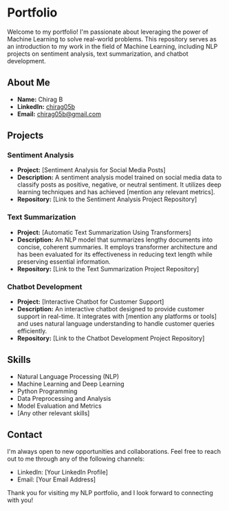 # Portfolio

Welcome to my portfolio! I'm passionate about leveraging the power of Machine Learning to solve real-world problems. This repository serves as an introduction to my work in the field of Machine Learning, including NLP projects on sentiment analysis, text summarization, and chatbot development.

## About Me

- **Name:** Chirag B
- **LinkedIn:** [chirag05b](https://www.linkedin.com/in/chirag05b/)
- **Email:** chirag05b@gmail.com

## Projects

### Sentiment Analysis

- **Project:** [Sentiment Analysis for Social Media Posts]
- **Description:** A sentiment analysis model trained on social media data to classify posts as positive, negative, or neutral sentiment. It utilizes deep learning techniques and has achieved [mention any relevant metrics].
- **Repository:** [Link to the Sentiment Analysis Project Repository]

### Text Summarization

- **Project:** [Automatic Text Summarization Using Transformers]
- **Description:** An NLP model that summarizes lengthy documents into concise, coherent summaries. It employs transformer architecture and has been evaluated for its effectiveness in reducing text length while preserving essential information.
- **Repository:** [Link to the Text Summarization Project Repository]

### Chatbot Development

- **Project:** [Interactive Chatbot for Customer Support]
- **Description:** An interactive chatbot designed to provide customer support in real-time. It integrates with [mention any platforms or tools] and uses natural language understanding to handle customer queries efficiently.
- **Repository:** [Link to the Chatbot Development Project Repository]

## Skills

- Natural Language Processing (NLP)
- Machine Learning and Deep Learning
- Python Programming
- Data Preprocessing and Analysis
- Model Evaluation and Metrics
- [Any other relevant skills]

## Contact

I'm always open to new opportunities and collaborations. Feel free to reach out to me through any of the following channels:

- LinkedIn: [Your LinkedIn Profile]
- Email: [Your Email Address]

Thank you for visiting my NLP portfolio, and I look forward to connecting with you!

